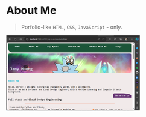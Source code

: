 # About Me
> Porfolio-like `HTML`,  `CSS`, `JavaScript` - only.

<p align="left">
  <img align="center" src="./img_icons/Screenshot 2023-11-24 152412.png" title="Portfolio" height="200"/>
</p>